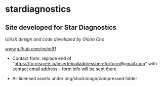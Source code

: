 # stardiagnostics

## Site developed for Star Diagnostics

*UI/UX design and code developed by Gloria Cho*

*www.github.com/gcho91*

* Contact form: replace end of "https://formspree.io/insertemailaddresshereforform@gmail.com" with contact email address - form info will be sent there

* All licensed assets under img/stockimage/compressed folder
